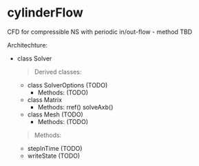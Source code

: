 # cylinderFlow
CFD for compressible NS with periodic in/out-flow - method TBD

Architechture:
* class Solver
  > Derived classes:
    * class SolverOptions (TODO)
        - Methods: (TODO)
    * class Matrix
        - Methods: rref()
                   solveAxb()
    * class Mesh (TODO)
        - Methods: (TODO)
  > Methods:
    * stepInTime (TODO)
    * writeState (TODO)
